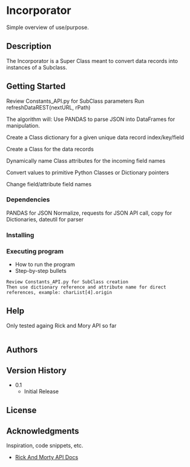 # Incorporator

Simple overview of use/purpose.

## Description

The Incorporator is a Super Class meant to convert data records into instances of a Subclass.

## Getting Started

Review Constants_API.py for SubClass parameters
Run <New Incorporator SubClass> refreshDataREST(nextURL, rPath)

The algorithm will:
  Use PANDAS to parse JSON into DataFrames for manipulation.
  
  Create a Class dictionary for a given unique data record index/key/field
  
  Create a Class for the data records
  
  Dynamically name Class attributes for the incoming field names
  
  Convert values to primitive Python Classes or Dictionary pointers
  
  Change field/attribute field names

### Dependencies

PANDAS for JSON Normalize, requests for JSON API call, copy for Dictionaries, dateutil for parser

### Installing

### Executing program

* How to run the program
* Step-by-step bullets
```
Review Constants_API.py for SubClass creation
Then use dictionary reference and attribute name for direct references, example: charList[4].origin
```

## Help

Only tested againg Rick and Mory API so far
```

```

## Authors


## Version History

* 0.1
    * Initial Release

## License


## Acknowledgments

Inspiration, code snippets, etc.
* [Rick And Morty API Docs](https://rickandmortyapi.com/documentation)
